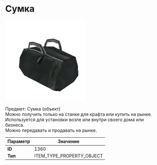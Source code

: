 # Сумка

![Item Image](../img/1360.webp?raw=true)

Предмет: Сумка (объект)<br>Можно получить только на станке для крафта или купить на рынке.<br>Используется для установки возле или внутри своего дома или бизнеса.<br>Можно передавать и продавать на рынке.


| Параметр | Значение |
|----------|----------|
| **ID** | 1360 |
| **Тип** | ITEM_TYPE_PROPERTY_OBJECT |

